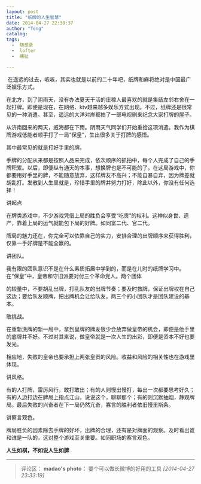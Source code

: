 ```yaml
---
layout: post
title: "纸牌的人生智慧"
date: 2014-04-27 22:30:37
author: "Teng"
catalog:
tags:
  -  随想录
  -  lofter
  -  瞎扯

---
```

 在遥远的过去，咳咳，其实也就是以前的二十年吧，纸牌和麻将绝对是中国最广泛娱乐方式。

在北方，到了阴雨天，没有办法夏天干活的庄稼人最喜欢的就是集结左邻右舍在一起打牌。即便是现在，在网络、ktv越来越多娱乐方式出现。不过，纸牌还是很常见的一种消遣。甚至，遥远的大洋对岸都拍了一部电视剧来纪念大家打牌的屋子。

从济南回来的两天，威海都在下雨。阴雨天气同学们开始重拾这项消遣。我作为棋牌游戏低能者顺手打了一局“保皇”，生出很多关于打牌的感悟。

其中最常见的就是打好手里的牌。

手牌的分配从来都是按照人品来完成，依次顺序的抓拍中，每个人完成了自己的手牌积累。以后，即便纵有通天的本事，想换牌也是不可能的了。在这局游戏中，你都要用好手里的牌，不能随意放弃，这样牌友不高兴；不能自暴自弃，因为牌差就胡乱打。发散到人生里就是，珍惜手里的牌并努力打好，除此以外，你没有任何选择！

讲起点

在牌类游戏中，不少游戏凭借上局的胜负会享受“吃贡”的权利。这神似身世、遗产，靠着上局的运气就能包下局的好牌。如同富二代、官二代。

牌局的魅力还在，你完全可以依靠自己的实力，安排合理的出牌顺序来获得胜利，仅靠一手好牌是不能全赢的。

讲团队。  

我有限的团队意识不是在什么素质拓展中学到的，而是在儿时的纸牌学习中。在“保皇”中，皇帝和守旧派要对付三个革命党人。两个团体

的较量中，不要胡乱出牌，打乱队友的出牌节奏；要及时救牌，保证出牌权在自己这边；要给队友顺牌，把出牌机会让给队友。两三个的小团队才是团队建设的基本。

敢挑战。

在重新洗牌的新一局中，拿到皇牌的牌友很少会放弃做皇帝的机会，即便是他手里的底牌并不好。不过对其来说，做皇帝就是一次人生的出彩，即便是资本不好也要发光。

相应地，失败的皇帝也要承担上两张皇贡的风险。收益和风险的相关性也在游戏里体现。

讲风格。

有的人打牌，雷厉风行，敢打敢出；有的人则慢出慢打，每出一次都要思考好久；有的人边打边在牌局上指点江山，说说这个，聊聊那个；有的则沉默抽烟，静观牌局。最后失败的兴奋者在下一局仍然亢奋，寡言的胜利者依旧慢里斯条。

讲察言观色。

牌局胜负的因素除去手牌的好坏，出牌的合理，还有是对牌面的观察。及时看出谁和谁是一队的，这对整个游戏至关重要。如同职场的察言观色。

 **人生如棋，不如说人生如牌**

---
>评论区：
>**madao's photo：** 要个可以做长微博的好用的工具  *[2014-04-27 23:33:19]*
>

